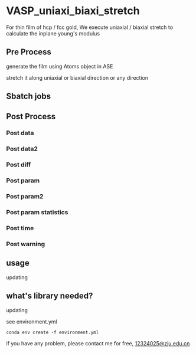 # VASP_uniaxi_biaxi_stretch
For thin film of hcp / fcc gold, We execute uniaxial / biaxial stretch to calculate the inplane young's modulus

## Pre Process
generate the film using Atoms object in ASE

stretch it along uniaxial or biaxial direction or any direction

## Sbatch jobs



## Post Process
### Post data

### Post data2

### Post diff

### Post param

### Post param2

### Post param statistics

### Post time

### Post warning

## usage
updating

## what's library needed?
updating

see environment.yml
```shell
conda env create -f environment.yml
```

if you have any problem, please contact me for free, 12324025@zju.edu.cn


